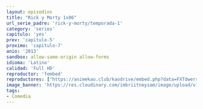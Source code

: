 ```yaml
---
layout: episodios
title: "Rick y Morty 1x06"
url_serie_padre: 'rick-y-morty/temporada-1'
category: 'series'
capitulo: 'yes'
prev: 'capitulo-5'
proximo: 'capitulo-7'
anio: '2013'
sandbox: allow-same-origin allow-forms
idioma: 'Latino'
calidad: 'Full HD'
reproductor: 'fembed'
reproductores: ["https://animekao.club/kaodrive/embed.php?data=FXTdwerrJBqlAWwuwmuObaxZzu3fhLhfTK4xY6PLidiaalEqWHePuZhBoIy8Xee4jcQ6ByBaBmfW9vheqdgf2zoXzjvjvpyoo9rn0zmlOo6bTU52ywZ8KF99GTPGQqQ7XTNQkyhN+tTXlB2JLGxF57Vtnaa4Aly8HEDDdJ5E97MUtzBzu/KzV9OOcVeojf+p28rJtVSOZPFTzh92kIzzPSGFYh1nc0b7KCMKHMzpjg9qj6esRdTz/QI8fZbJtompdXe2FlyyQeiM2V+UQnaKBnYtKxbtu5DGHGEG5dvJS5cnt+Onf472WPP7Gdh7Nt8aAXrQKT3yFbdss88WUSXqjy2TW/Qup409eDI74MmcNqplcZqgCpfPHe3pB3whH1wtd6Keu8DYOlXRyrme8lRGyw==","https://cine24.online/stream/47094","https://cine24.online/stream/47095","https://www.ilovefembed.best/v/r6-14sewq7qgene"]
image_banner: 'https://res.cloudinary.com/imbriitneysam/image/upload/v1555883955/rick-banner-1-min.jpg'
tags:
- Comedia
---
```













